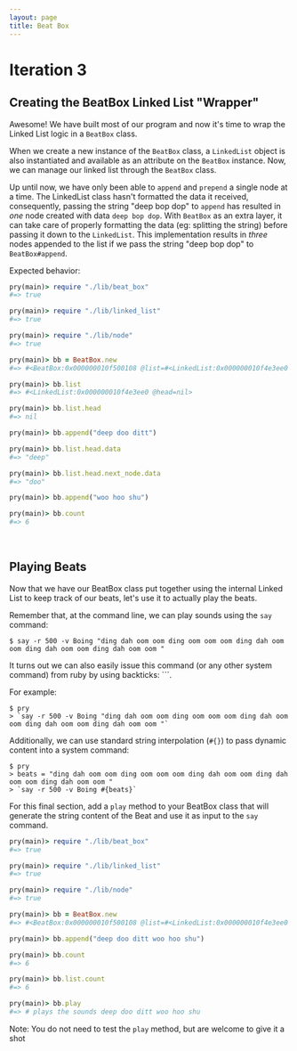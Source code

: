 ```yaml
---
layout: page
title: Beat Box
---
```

# Iteration 3

## Creating the BeatBox Linked List "Wrapper"

Awesome! We have built most of our program and now it's time to wrap the Linked List logic in a `BeatBox` class.

When we create a new instance of the `BeatBox` class, a `LinkedList` object is also instantiated and available as an attribute on the `BeatBox` instance. Now, we can manage our linked list through the `BeatBox` class.

Up until now, we have only been able to `append` and `prepend` a single node at a time. The LinkedList class hasn't formatted the data it received, consequently, passing the string "deep bop dop" to `append` has resulted in _one_ node created with data `deep bop dop`. With `BeatBox` as an extra layer, it can take care of properly formatting the data (eg: splitting the string) before passing it down to the `LinkedList`. This implementation results in _three_ nodes appended to the list if we pass the string "deep bop dop" to `BeatBox#append`.

Expected behavior:

```ruby
pry(main)> require "./lib/beat_box"
#=> true

pry(main)> require "./lib/linked_list"
#=> true

pry(main)> require "./lib/node"
#=> true

pry(main)> bb = BeatBox.new
#=> #<BeatBox:0x000000010f500108 @list=#<LinkedList:0x000000010f4e3ee0 @head=nil>>

pry(main)> bb.list
#=> #<LinkedList:0x000000010f4e3ee0 @head=nil>

pry(main)> bb.list.head
#=> nil 

pry(main)> bb.append("deep doo ditt")

pry(main)> bb.list.head.data
#=> "deep"

pry(main)> bb.list.head.next_node.data
#=> "doo"

pry(main)> bb.append("woo hoo shu")

pry(main)> bb.count
#=> 6
```

<br>

## Playing Beats

Now that we have our BeatBox class put together using the internal Linked List to keep track of our beats, let's use it to actually play the beats.

Remember that, at the command line, we can play sounds using the `say` command:

```
$ say -r 500 -v Boing "ding dah oom oom ding oom oom oom ding dah oom oom ding dah oom oom ding dah oom oom "
```

It turns out we can also easily issue this command (or any other system command) from ruby by using backticks: ```.

For example:

```
$ pry
> `say -r 500 -v Boing "ding dah oom oom ding oom oom oom ding dah oom oom ding dah oom oom ding dah oom oom "`
```

Additionally, we can use standard string interpolation (`#{}`) to pass dynamic content into a system command:


```
$ pry
> beats = "ding dah oom oom ding oom oom oom ding dah oom oom ding dah oom oom ding dah oom oom "
> `say -r 500 -v Boing #{beats}`
```

For this final section, add a `play` method to your BeatBox class that will generate the string content of the Beat and use it as input to the `say` command.

```ruby
pry(main)> require "./lib/beat_box"
#=> true

pry(main)> require "./lib/linked_list"
#=> true

pry(main)> require "./lib/node"
#=> true

pry(main)> bb = BeatBox.new
#=> #<BeatBox:0x000000010f500108 @list=#<LinkedList:0x000000010f4e3ee0 @head=nil>>

pry(main)> bb.append("deep doo ditt woo hoo shu")

pry(main)> bb.count
#=> 6

pry(main)> bb.list.count
#=> 6

pry(main)> bb.play
#=> # plays the sounds deep doo ditt woo hoo shu
```

Note: You do not need to test the `play` method, but are welcome to give it a shot
